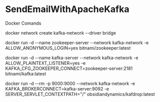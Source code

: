 # SendEmailWithApacheKafka
Docker Comands

docker network create kafka-network --driver bridge

docker run -d --name zookeeper-server  --network kafka-network  -e ALLOW_ANONYMOUS_LOGIN=yes   bitnami/zookeeper:latest

docker run -d --name kafka-server   --network kafka-network   -e ALLOW_PLAINTEXT_LISTENER=yes  -e KAFKA_CFG_ZOOKEEPER_CONNECT=zookeeper-server:2181   bitnami/kafka:latest

docker run -d --rm -p 9000:9000   --network kafka-network   -e KAFKA_BROKERCONNECT=kafka-server:9092  -e SERVER_SERVLET_CONTEXTPATH="/"  obsidiandynamics/kafdrop:latest
